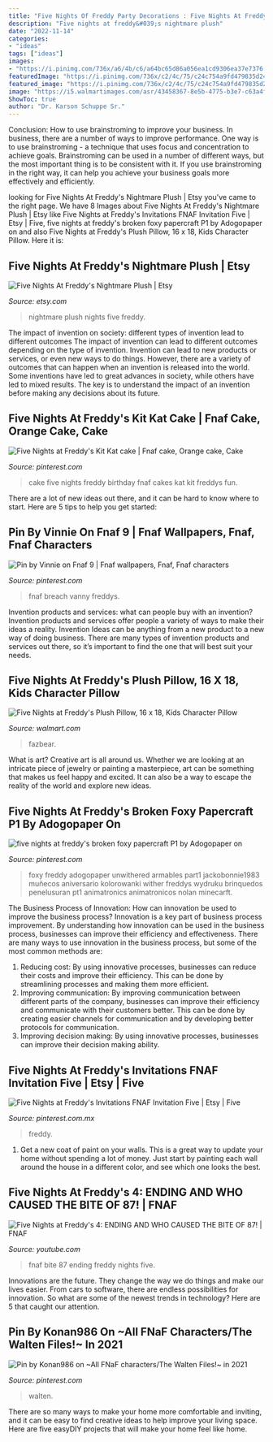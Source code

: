 ```yaml
---
title: "Five Nights Of Freddy Party Decorations : Five Nights At Freddy&#039;s Kit Kat Cake"
description: "Five nights at freddy&#039;s nightmare plush"
date: "2022-11-14"
categories:
- "ideas"
tags: ["ideas"]
images:
- "https://i.pinimg.com/736x/a6/4b/c6/a64bc65d86a056ea1cd9306ea37e7376.jpg"
featuredImage: "https://i.pinimg.com/736x/c2/4c/75/c24c754a9fd479835d24716e6ec64561.jpg"
featured_image: "https://i.pinimg.com/736x/c2/4c/75/c24c754a9fd479835d24716e6ec64561.jpg"
image: "https://i5.walmartimages.com/asr/43458367-8e5b-4775-b3e7-c63a4f9c4c3a_1.692aba66d652baebd82c73ab2304bcb5.jpeg"
ShowToc: true
author: "Dr. Karson Schuppe Sr."
---
```



Conclusion: How to use brainstroming to improve your business.
In business, there are a number of ways to improve performance. One way is to use brainstroming - a technique that uses focus and concentration to achieve goals. Brainstroming can be used in a number of different ways, but the most important thing is to be consistent with it. If you use brainstroming in the right way, it can help you achieve your business goals more effectively and efficiently.

	

		
looking for Five Nights At Freddy&#039;s Nightmare Plush | Etsy you've came to the right page. We have 8 Images about Five Nights At Freddy&#039;s Nightmare Plush | Etsy like Five Nights at Freddy&#039;s Invitations FNAF Invitation Five | Etsy | Five, five nights at freddy&#039;s broken foxy papercraft P1 by Adogopaper on and also Five Nights at Freddy&#039;s Plush Pillow, 16 x 18, Kids Character Pillow. Here it is:
		
    
## Five Nights At Freddy&#039;s Nightmare Plush | Etsy

<img loading=lazy src="https://i.etsystatic.com/15735642/r/il/0a041d/2082761751/il_fullxfull.2082761751_dcb2.jpg" onerror="this.onerror=null;this.src='https://tse2.mm.bing.net/th?id=OIP.b5-CHplsuBfh7Yi1RFPQGAHaMd&amp;pid=15.1';" alt="Five Nights At Freddy&#039;s Nightmare Plush | Etsy">

_Source: etsy.com_

>nightmare plush nights five freddy. 

	

The impact of invention on society: different types of invention lead to different outcomes
The impact of invention can lead to different outcomes depending on the type of invention. Invention can lead to new products or services, or even new ways to do things. However, there are a variety of outcomes that can happen when an invention is released into the world. Some inventions have led to great advances in society, while others have led to mixed results. The key is to understand the impact of an invention before making any decisions about its future.

    
## Five Nights At Freddy&#039;s Kit Kat Cake | Fnaf Cake, Orange Cake, Cake

<img loading=lazy src="https://i.pinimg.com/736x/14/41/f4/1441f4cf196871b26e6dd04def82005c--five-nights-at-freddys-birthday-cake-kit-kat-cakes.jpg" onerror="this.onerror=null;this.src='https://tse4.mm.bing.net/th?id=OIP.e2q6VomzRvxHUu0N4o9aVQHaJ3&amp;pid=15.1';" alt="Five Nights at Freddy&#039;s Kit Kat cake | Fnaf cake, Orange cake, Cake">

_Source: pinterest.com_

>cake five nights freddy birthday fnaf cakes kat kit freddys fun. 

	

There are a lot of new ideas out there, and it can be hard to know where to start. Here are 5 tips to help you get started: 

    
## Pin By Vinnie On Fnaf 9 | Fnaf Wallpapers, Fnaf, Fnaf Characters

<img loading=lazy src="https://i.pinimg.com/736x/78/9f/4c/789f4c1e607d5bc56c8873696070eea0.jpg" onerror="this.onerror=null;this.src='https://tse2.mm.bing.net/th?id=OIP.RdTK3-dwB4TlOLfditFpzgHaEK&amp;pid=15.1';" alt="Pin by Vinnie on Fnaf 9 | Fnaf wallpapers, Fnaf, Fnaf characters">

_Source: pinterest.com_

>fnaf breach vanny freddys. 

	

Invention products and services: what can people buy with an invention?
Invention products and services offer people a variety of ways to make their ideas a reality. Invention Ideas can be anything from a new product to a new way of doing business. There are many types of invention products and services out there, so it’s important to find the one that will best suit your needs.

    
## Five Nights At Freddy&#039;s Plush Pillow, 16 X 18, Kids Character Pillow

<img loading=lazy src="https://i5.walmartimages.com/asr/43458367-8e5b-4775-b3e7-c63a4f9c4c3a_1.692aba66d652baebd82c73ab2304bcb5.jpeg" onerror="this.onerror=null;this.src='https://tse3.mm.bing.net/th?id=OIP.4Vpf0cWo44mJh6Dlx9BfbAHaHa&amp;pid=15.1';" alt="Five Nights at Freddy&#039;s Plush Pillow, 16 x 18, Kids Character Pillow">

_Source: walmart.com_

>fazbear. 

	

What is art?
Creative art is all around us. Whether we are looking at an intricate piece of jewelry or painting a masterpiece, art can be something that makes us feel happy and excited. It can also be a way to escape the reality of the world and explore new ideas.

    
## Five Nights At Freddy&#039;s Broken Foxy Papercraft P1 By Adogopaper On

<img loading=lazy src="https://i.pinimg.com/736x/a6/4b/c6/a64bc65d86a056ea1cd9306ea37e7376.jpg" onerror="this.onerror=null;this.src='https://tse1.mm.bing.net/th?id=OIP.1rbJYjCD-cMEfrFpdAKM7QHaKf&amp;pid=15.1';" alt="five nights at freddy&#039;s broken foxy papercraft P1 by Adogopaper on">

_Source: pinterest.com_

>foxy freddy adogopaper unwithered armables part1 jackobonnie1983 muñecos aniversario kolorowanki wither freddys wydruku brinquedos penelusuran pt1 animatronics animatronicos nolan minecarft. 

	

The Business Process of Innovation: How can innovation be used to improve the business process?
Innovation is a key part of business process improvement. By understanding how innovation can be used in the business process, businesses can improve their efficiency and effectiveness. There are many ways to use innovation in the business process, but some of the most common methods are: 
1) Reducing cost: By using innovative processes, businesses can reduce their costs and improve their efficiency. This can be done by streamlining processes and making them more efficient. 
2) Improving communication: By improving communication between different parts of the company, businesses can improve their efficiency and communicate with their customers better. This can be done by creating easier channels for communication and by developing better protocols for communication. 
3) Improving decision making: By using innovative processes, businesses can improve their decision making ability.

    
## Five Nights At Freddy&#039;s Invitations FNAF Invitation Five | Etsy | Five

<img loading=lazy src="https://i.pinimg.com/736x/20/87/25/208725352974aaf327b8b4299b279bd1.jpg" onerror="this.onerror=null;this.src='https://tse4.mm.bing.net/th?id=OIP.-86sF1hrntVtU1ng8A-JsgHaHa&amp;pid=15.1';" alt="Five Nights at Freddy&#039;s Invitations FNAF Invitation Five | Etsy | Five">

_Source: pinterest.com.mx_

>freddy. 

	

1. Get a new coat of paint on your walls. This is a great way to update your home without spending a lot of money. Just start by painting each wall around the house in a different color, and see which one looks the best.

    
## Five Nights At Freddy&#039;s 4: ENDING AND WHO CAUSED THE BITE OF 87! | FNAF

<img loading=lazy src="https://i.ytimg.com/vi/MShrxMjUoAo/maxresdefault.jpg" onerror="this.onerror=null;this.src='https://tse2.mm.bing.net/th?id=OIP.4yIK9r9qqG86M49c5a0XNAHaEK&amp;pid=15.1';" alt="Five Nights at Freddy&#039;s 4: ENDING AND WHO CAUSED THE BITE OF 87! | FNAF">

_Source: youtube.com_

>fnaf bite 87 ending freddy nights five. 

	

Innovations are the future. They change the way we do things and make our lives easier. From cars to software, there are endless possibilities for innovation. So what are some of the newest trends in technology? Here are 5 that caught our attention.

    
## Pin By Konan986 On ~All FNaF Characters/The Walten Files!~ In 2021

<img loading=lazy src="https://i.pinimg.com/736x/c2/4c/75/c24c754a9fd479835d24716e6ec64561.jpg" onerror="this.onerror=null;this.src='https://tse4.mm.bing.net/th?id=OIP.C45gbsXvO50K1Zv81OUWNAHaMI&amp;pid=15.1';" alt="Pin by Konan986 on ~All FNaF characters/The Walten Files!~ in 2021">

_Source: pinterest.com_

>walten. 

	

There are so many ways to make your home more comfortable and inviting, and it can be easy to find creative ideas to help improve your living space. Here are five easyDIY projects that will make your home feel like home.

